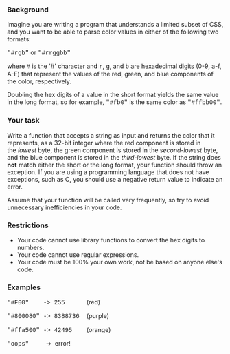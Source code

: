 <h3>Background</h3>

<p>Imagine you are writing a program that understands a limited subset of CSS, and you want to be able to parse color values in either of the following two formats:</p>

<p><span style="font-family:courier new,courier,monospace;">"#rgb"</span> or <span style="font-family:courier new,courier,monospace;">"#rrggbb"</span></p>

<p>where <span style="font-family:courier new,courier,monospace;">#</span> is the '#' character and <span style="font-family:courier new,courier,monospace;">r</span>, <span style="font-family:courier new,courier,monospace;">g</span>, and <span style="font-family:courier new,courier,monospace;">b</span> are hexadecimal digits (0-9, a-f, A-F) that represent the values of the red, green, and blue components of the color, respectively.</p>


<p>Doubling the hex digits of a value in the short format yields the same value in the long format, so for example, <span style="font-family:courier new,courier,monospace;">"#fb0"</span> is the same color as <span style="font-family:courier new,courier,monospace;">"#ffbb00"</span>.</p>

<h3>Your task</h3>

<p>Write a function that accepts a string as input and returns the color that it represents, as a 32-bit integer where the red component is stored in the&nbsp;<em>lowest</em>&nbsp;byte, the green component is stored in the&nbsp;<em>second-lowest</em>&nbsp;byte, and the blue component is stored in the&nbsp;<em>third-lowest</em>&nbsp;byte. If the string does <strong>not</strong> match either the short or the long format, your function should throw an exception. If you are using a programming language that does not have exceptions, such as C, you should use a negative&nbsp;return value&nbsp;to indicate an error.</p>

<p>Assume that your function will be called very frequently, so try to avoid unnecessary inefficiencies in your code.</p>

<h3>Restrictions</h3>

<ul>
	<li>Your code cannot use library functions to convert the hex digits to numbers.</li>
	<li>Your code cannot use regular expressions.</li>
	<li>Your code must be 100% your own work, not be based on anyone else's code.</li>
</ul>

<h3>Examples</h3>

<p><span style="font-family:courier new,courier,monospace;">"#F00" &nbsp; &nbsp;-&gt; 255 &nbsp; &nbsp; &nbsp;</span>(red)</p>

<p><span style="font-family:courier new,courier,monospace;">"#800080" -&gt; 8388736 &nbsp;</span>(purple)</p>

<p><span style="font-family:courier new,courier,monospace;">"#ffa500" -&gt; 42495 &nbsp; &nbsp;</span>(orange)</p>

<p><span style="font-family:courier new,courier,monospace;">"oops"</span>&nbsp; &nbsp; &nbsp; &nbsp; &nbsp; -&gt; &nbsp;error!</p>
